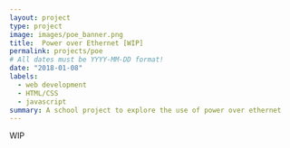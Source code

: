 ```yaml
---
layout: project
type: project
image: images/poe_banner.png
title:  Power over Ethernet [WIP]
permalink: projects/poe
# All dates must be YYYY-MM-DD format!
date: "2018-01-08"
labels:
  - web development
  - HTML/CSS
  - javascript
summary: A school project to explore the use of power over ethernet
---
```


WIP